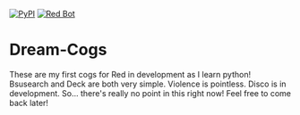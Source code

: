 [![PyPI](https://img.shields.io/badge/Python-3.5-blue.svg)](https://www.python.org/) 
[![Red Bot](https://img.shields.io/badge/Discord-Red%20Bot-red.svg)](https://github.com/Twentysix26/Red-DiscordBot)
# Dream-Cogs
These are my first cogs for Red in development as I learn python!
Bsusearch and Deck are both very simple.
Violence is pointless.
Disco is in development.
So... there's really no point in this right now!
Feel free to come back later!

